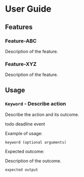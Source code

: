 # User Guide

## Features 

### Feature-ABC

Description of the feature.

### Feature-XYZ

Description of the feature.

## Usage

### `Keyword` - Describe action

Describe the action and its outcome.

todo
deadline
event

Example of usage: 

`keyword (optional arguments)`

Expected outcome:

Description of the outcome.

```
expected output
```
